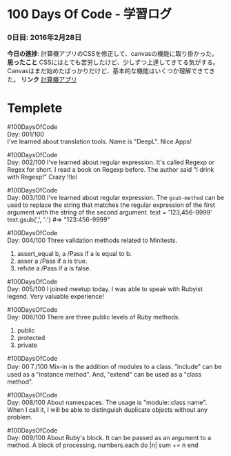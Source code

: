 # 100 Days Of Code - 学習ログ
### 0日目: 2016年2月28日
**今日の進捗**: 計算機アプリのCSSを修正して、canvasの機能に取り掛かった。
**思ったこと** CSSにはとても苦労したけど、少しずつ上達してきてる気がする。Canvasはまだ始めたばっかりだけど、基本的な機能はいくつか理解できてきた。
**リンク** [計算機アプリ](http://www.example.com)

# Templete
#100DaysOfCode   
Day: 001/100  
I've learned about translation tools. Name is "DeepL". Nice Apps!

#100DaysOfCode   
Day: 002/100
I've learned about regular expression. It's called Regexp or Regex for short. I read a book on Regexp before. The author said "I drink with Regexp!" Crazy !!lol

#100DaysOfCode   
Day: 003/100
I've learned about regular expression. The `gsub-method` can be used to replace the string that matches the regular expression of the first argument with the string of the second argument. 
text = '123,456-9999' 
text.gsub(',', ':')  #=> "123:456-9999"

#100DaysOfCode   
Day: 004/100
Three validation methods related to Minitests.
1. assert_equal b, a /Pass if a is equal to b.
2. asser a /Pass if a is true.
3. refute a /Pass if a is false.

#100DaysOfCode   
Day: 005/100
I  joined meetup today.
I was able to speak with Rubyist legend.
Very valuable experience!

#100DaysOfCode   
Day: 006/100
There are three public levels of Ruby methods.
1. public   
2. protected 
3. private

#100DaysOfCode   
Day: 00７/100
Mix-in is the addition of modules to a class.
”include" can be used as a "instance method".
And, "extend" can be used as a "class method".

#100DaysOfCode   
Day: 008/100
About namespaces. The usage is "module::class name".
When I call it, I will be able to distinguish duplicate objects without any problem.

#100DaysOfCode   
Day: 009/100
About Ruby's block. It can be passed as an argument to a method. A block of processing.
numbers.each do |n|
sum += n
end
